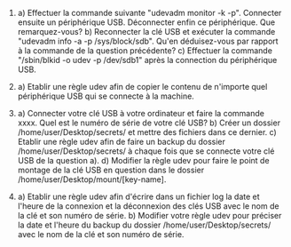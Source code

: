 1) a) Effectuer la commande suivante "udevadm monitor -k -p". Connecter ensuite un périphérique USB. Déconnecter enfin ce périphérique. Que remarquez-vous? 
   b) Reconnecter la clé USB et exécuter la commande "udevadm info -a -p /sys/block/sdb". Qu'en déduisez-vous par rapport à la commande de la question précédente? 
   c) Effectuer la commande "/sbin/blkid -o udev -p /dev/sdb1" après la connection du périphérique USB. 
   
2) a) Etablir une règle udev afin de copier le contenu de n'importe quel périphérique USB qui se connecte à la 
      machine.  

3) a) Connecter votre clé USB à votre ordinateur et faire la commande xxxx. Quel est le numéro de série de votre 
      clé USB? 
   b) Créer un dossier /home/user/Desktop/secrets/ et mettre des fichiers dans ce dernier. 
   c) Etablir une règle udev afin de faire un backup du dossier /home/user/Desktop/secrets/ à chaque fois 
      que se connecte votre clé USB de la question a).
   d) Modifier la règle udev pour faire le point de montage de la clé USB en question dans le dossier /home/user/Desktop/mount/[key-name].

4) a) Etablir une règle udev afin d'écrire dans un fichier log la date et l'heure de la connexion et la déconnexion
      des clés USB avec le nom de la clé et son numéro de série.
   b) Modifier votre règle udev pour préciser la date et l'heure du backup du dossier /home/user/Desktop/secrets/ avec le 
      nom de la clé et son numéro de série.
